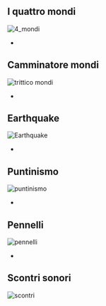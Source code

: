 ## I quattro mondi
![4_mondi](https://user-images.githubusercontent.com/79698172/122668101-6db49d00-d1ae-11eb-9f94-184a486bab07.jpg)

-

## Camminatore mondi
![trittico mondi](https://user-images.githubusercontent.com/79698172/122668366-925d4480-d1af-11eb-9919-c2f6e2e147b1.png)

-

## Earthquake
![Earthquake](https://user-images.githubusercontent.com/79698172/122668125-8a50d500-d1ae-11eb-8553-478737c511b1.png)

-

## Puntinismo
![puntinismo](https://user-images.githubusercontent.com/79698172/122668186-ddc32300-d1ae-11eb-840e-429401c93425.png)

-

## Pennelli
![pennelli](https://user-images.githubusercontent.com/79698172/122668288-3a264280-d1af-11eb-972b-89ff92f4a48f.png)

-

## Scontri sonori
![scontri](https://user-images.githubusercontent.com/79698172/122668875-20d2c580-d1b2-11eb-9890-a8a49502d122.png)

